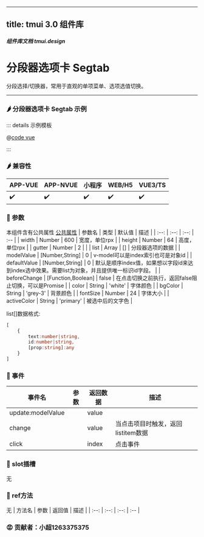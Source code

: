 <!--
 * @Autor: 小超1263375375
 * @Date: 2022-06-17 14:39:05
 * @LastEditors: 小超1263375375
 * @LastEditTime: 2022-06-18 11:15:40
 * @FilePath: \tm-vuetify-for-vue3\tmuidocs\doc\com\Segtab.md
 * @Description: 
 * 
 * Copyright (c) 2022 by 小超1263375375, All Rights Reserved. 
-->
---
title: tmui 3.0 组件库
---

<dirtoc></dirtoc>

##### 组件库文档 tmui.design

# 分段器选项卡 Segtab
分段选择/切换器，常用于直观的单项菜单、选项选值切换。

---

### :hot_pepper: 分段器选项卡 Segtab 示例

<webview url="https://tmui.design/h5/#/pages/daohang/Segtab"></webview>

::: details 示例模板

@[code vue](pages/daohang/Segtab.nvue)

:::

### :hot_pepper: 兼容性

| APP-VUE | APP-NVUE | 小程序 | WEB/H5 | VUE3/TS |
| --- | --- | --- | --- | --- |
| :heavy_check_mark: | :heavy_check_mark: | :heavy_check_mark: | :heavy_check_mark: | :heavy_check_mark: |

### :seedling: 参数
本组件含有公共属性 [公共属性](/doc/spec/组件公共样式.md)
| 参数名 | 类型 | 默认值 | 描述 |
| :--: | :--: | :--: | :-- |
| width | Number | 600 | 宽度，单位rpx |
| height | Number | 64 | 高度，单位rpx |
| gutter | Number | 2 |  |
| list | Array | [] | 分段器选项的数据 |
| modelValue | [Number,String] | 0 | v-model可以是index索引也可是对象id |
| defaultValue | [Number,String] | 0 | 默认是顺序index值，如果想以字段id来达到index选中效果。需要list为对象，并且提供唯一标识id字段。 |
| beforeChange | [Function,Boolean] | false | 在点击切换之前执行，返回false阻止切换，可以是Promise |
| color | String | 'white' | 字体颜色 |
| bgColor | String | 'grey-3' | 背景颜色 |
| fontSize | Number | 24 | 字体大小 |
| activeColor | String | 'primary' | 被选中后的文字色 |

list[]数据格式:
```ts
[
    {
        text:number|string,
        id:number|string,
        [prop:string]:any
    }
]
```

### :rose: 事件
| 事件名 | 参数 | 返回数据 | 描述 |
| --- | --- | --- | --- |
| update:modelValue |  | value | |
| change |  | value | 当点击项目时触发，返回listitem数据 |
| click |  | index | 点击事件 |

### :corn: slot插槽

无

### :green_salad: ref方法

无
| 方法名 | 参数 | 返回值 | 描述 |
| :--: | :--: | :--: | :-- |

### :rage: 贡献者：小超1263375375

